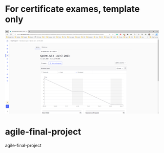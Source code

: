 # For certificate exames, template only #

![alt text](https://github.com/jkaewprateep/agile-final-project/blob/main/07.png)


# agile-final-project
agile-final-project
